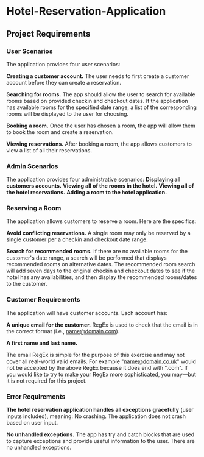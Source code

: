 # Hotel-Reservation-Application

## Project Requirements

### **User Scenarios**

The application provides four user scenarios:

**Creating a customer account.** The user needs to first create a customer account before they can create a reservation.

**Searching for rooms.** The app should allow the user to search for available rooms based on provided checkin and checkout dates. If the application has available rooms for the specified date range, a list of the corresponding rooms will be displayed to the user for choosing.

**Booking a room.** Once the user has chosen a room, the app will allow them to book the room and create a reservation.

**Viewing reservations.** After booking a room, the app allows customers to view a list of all their reservations.

### **Admin Scenarios**

The application provides four administrative scenarios:
**Displaying all customers accounts.**
**Viewing all of the rooms in the hotel.**
**Viewing all of the hotel reservations.**
**Adding a room to the hotel application.**

### **Reserving a Room**

The application allows customers to reserve a room. Here are the specifics:

**Avoid conflicting reservations.** A single room may only be reserved by a single customer per a checkin and checkout date range.

**Search for recommended rooms.** If there are no available rooms for the customer's date range, a search will be performed that displays recommended rooms on alternative dates. The recommended room search will add seven days to the original checkin and checkout dates to see if the hotel has any availabilities, and then display the recommended rooms/dates to the customer.

### **Customer Requirements**

The application will have customer accounts. Each account has:

**A unique email for the customer.** RegEx is used to check that the email is in the correct format (i.e., name@domain.com).

**A first name and last name.**

The email RegEx is simple for the purpose of this exercise and may not cover all real-world valid emails. For example "name@domain.co.uk" would not be accepted by the above RegEx because it does end with ".com". If you would like to try to make your RegEx more sophisticated, you may—but it is not required for this project.

### **Error Requirements**

**The hotel reservation application handles all exceptions gracefully** (user inputs included), meaning:
No crashing. The application does not crash based on user input.

**No unhandled exceptions.** The app has try and catch blocks that are used to capture exceptions and provide useful information to the user. There are no unhandled exceptions.

